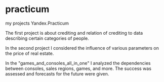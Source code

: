 # practicum

my projects Yandex.Practicum

The first project is about crediting and relation of crediting to data describing certain categories of people.

In the second project I considered the influence of various parameters on the price of real estate. 

In the "games_and_consoles_all_in_one" I analyzed the dependencies between consoles, sales regions, games, and more. The success was assessed and forecasts for the future were given.